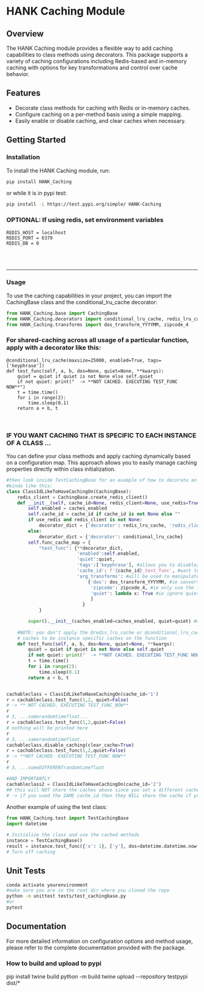 # HANK Caching Module

## Overview
The HANK Caching module provides a flexible way to add caching capabilities to class methods using decorators. This package supports a variety of caching configurations including Redis-based and in-memory caching with options for key transformations and control over cache behavior.

## Features
- Decorate class methods for caching with Redis or in-memory caches.
- Configure caching on a per-method basis using a simple mapping.
- Easily enable or disable caching, and clear caches when necessary.

## Getting Started

### Installation
To install the HANK Caching module, run:

```bash
pip install HANK_Caching
```

or while it is in pypi test:

```bash
pip install -i https://test.pypi.org/simple/ HANK-Caching
```
### OPTIONAL: If using redis, set environment variables
```
REDIS_HOST = localhost
REDIS_PORT = 6379
REDIS_DB = 0
```

<br>

<br>

---

### Usage
To use the caching capabilities in your project, you can import the CachingBase class and the conditional_lru_cache decorator:
```python
from HANK_Caching.base import CachingBase
from HANK_Caching.decorators import conditional_lru_cache, redis_lru_cache
from HANK_Caching.transforms import dos_transform_YYYYMM, zipcode_4
```

### For shared-caching across all usage of a particular function, apply with a decorator like this: 
```
@conditional_lru_cache(maxsize=25000, enabled=True, tags=['keyphrase'])
def test_func(self, a, b, dos=None, quiet=None, **kwargs):
    quiet = quiet if quiet is not None else self.quiet
    if not quiet: print("  -> **NOT CACHED. EXECUTING TEST_FUNC NOW**")
    t = time.time()
    for i in range(2):
        time.sleep(0.1)
    return a + b, t
```

<br>

### IF YOU WANT CACHING THAT IS SPECIFIC TO EACH INSTANCE OF A CLASS ...
You can define your class methods and apply caching dynamically based on a configuration map. This approach allows you to easily manage caching properties directly within class initialization.

```python
#then look inside TestCachingBase for an example of how to decorate an instance function of a class with decorators.
#kinda like this:
class ClassIdLikeToHaveCachingOn(CachingBase):
    redis_client = CachingBase.create_redis_client()
    def __init__(self, cache_id=None, redis_client=None, use_redis=True, caches_enabled=True, quiet=True):                
        self.enabled = caches_enabled
        self.cache_id = cache_id if cache_id is not None else ""
        if use_redis and redis_client is not None:
            decorator_dict = {'decorator': redis_lru_cache, 'redis_client': self.redis_client}
        else:
            decorator_dict = {'decorator': conditional_lru_cache}
        self.func_cache_map = {
            "test_func": {**decorator_dict, 
                          'enabled':self.enabled, 
                          'quiet':quiet, 
                          'tags':['keyphrase'], #allows you to disable/enable specific groups of caches based upon tags
                          'cache_id': f'{cache_id}_test_func', #want to define a specific cache_id key? Different instances of the same class can then have different cache ids
                          'arg_transforms': #will be used to manipulate parameters of the function based upon value assigned
                              {'dos': dos_transform_YYYYMM, #ie convert the date of service to a YYYYMM format
                               'zipcode': zipcode_4, #ie only use the first 4 digits of the zip code
                               'quiet': lambda x: True #ie ignore quiet or not quiet 
                               }
                            }
            }

        super().__init__(caches_enabled=caches_enabled, quiet=quiet) #will initalize the methods defined in self.func_cache_map with decorations
        
    #NOTE: you don't apply the @redis_lru_cache or @conditional_lru_cache etc directly here. You MUST do it in self.func_cache_map to get the 
    # caches to be instance specific caches on the function
    def test_func(self, a, b, dos=None, quiet=None, **kwargs):
        quiet = quiet if quiet is not None else self.quiet
        if not quiet: print("  -> **NOT CACHED. EXECUTING TEST_FUNC NOW**")
        t = time.time()
        for i in range(2):
            time.sleep(0.1)
        return a + b, t


cachableclass = ClassIdLikeToHaveCachingOn(cache_id='1')
r = cachableclass.test_func(1,2, quiet=False)
# -> ** NOT CACHED. EXECUTING TEST_FUNC_NOW**
r
# 3, ...somerandomtimefloat...
r = cachableclass.test_func(1,2,quiet=False)
# nothing will be printed here
r
# 3, ...samerandomtimefloat...
cachableclass.disable_caching(clear_cache=True)
r = cachableclass.test_func(1,2,quiet=False)
# -> **NOT CACHED. EXECUTING TEST_FUNC NOW**
r
# 3, ...someDIFFERENTrandomtimefloat

#AND IMPORTANTLY
cachableclass2 = ClassIdLikeToHaveCachingOn(cache_id='2')
## this will NOT share the caches above since you set a different cache_id. 
# -> if you used the SAME cache_id then they WILL share the cache if you are using redis. will NOT share the cache if you aren't using redis

```

Another example of using the test class:

```python
from HANK_Caching.test import TestCachingBase
import datetime

# Initialize the class and use the cached methods
instance = TestCachingBase()
result = instance.test_func({'x': 1}, ['y'], dos=datetime.datetime.now())
# Turn off caching
```


## Unit Tests

```bash
conda activate yourenvironment
#make sure you are in the root dir where you cloned the repo
python -m unittest tests/test_cachingbase.py
#or
pytest
```

## Documentation

For more detailed information on configuration options and method usage, please refer to the complete documentation provided with the package.



### How to build and upload to pypi
pip install twine build
python -m build
twine upload --repository testpypi dist/*
